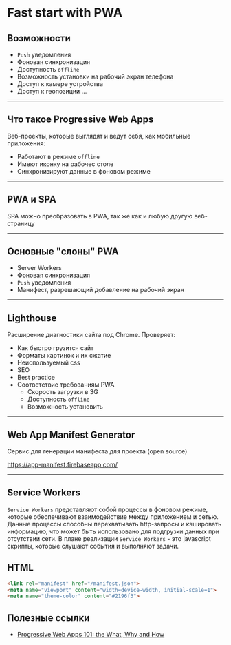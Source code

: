 # Fast start with PWA

## Возможности
* ```Push``` уведомления
* Фоновая синхронизация
* Доступность ```offline```
* Возможность установки на рабочий экран телефона   
* Доступ к камере устройства
* Доступ к геопозиции 
...

---

## Что такое Progressive Web Apps
Веб-проекты, которые выглядят и ведут себя, как мобильные приложения:
* Работают в режиме ```offline```
* Имеют иконку на рабочес столе
* Синхронизируют данные в фоновом режиме

---

## PWA и SPA

SPA можно преобразовать в PWA, так же как и любую другую веб-страницу

---

## Основные "слоны" PWA

* Server Workers
* Фоновая синхронизация
* ```Push``` уведомления
* Манифест, разрешающий добавление на рабочий экран

---
## Lighthouse

Расширение диагностики сайта под Chrome. Проверяет:
* Как быстро грузится сайт
* Форматы картинок и их сжатие
* Неиспользуемый css
* SEO
* Best practice
* Соответствие требованиям PWA
    * Скорость загрузки в 3G
    * Доступность ```offline```
    * Возможность установить 

---

## Web App Manifest Generator

Сервис для генерации манифеста для проекта (open source)

https://app-manifest.firebaseapp.com/
 
---

## Service Workers

```Service Workers``` представляют собой процессы в фоновом режиме, которые обеспечивают взаимодействие между приложением и сетью. Данные процессы способны перехватывать http-запросы и кэшировать информацию, что может быть использовано для подгрузки данных при отсутствии сети.
В плане реализации ```Service Workers``` - это javascript скрипты, которые слушают события и выполняют задачи.

## HTML
```html
<link rel="manifest" href="/manifest.json">
<meta name="viewport" content="width=device-width, initial-scale=1">
<meta name="theme-color" content="#2196f3">
```


## Полезные ссылки
* [Progressive Web Apps 101: the What, Why and How](https://medium.freecodecamp.org/progressive-web-apps-101-the-what-why-and-how-4aa5e9065ac2)
